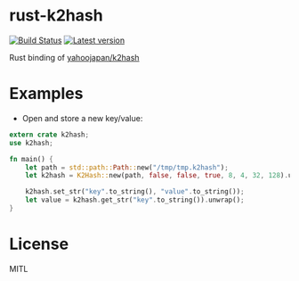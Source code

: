 # rust-k2hash

[![Build Status](https://travis-ci.org/syucream/rust-k2hash.svg?branch=master)](https://travis-ci.org/syucream/rust-k2hash)
[![Latest version](http://meritbadge.herokuapp.com/k2hash)](https://crates.io/crates/k2hash)

Rust binding of [yahoojapan/k2hash](https://github.com/yahoojapan/k2hash)

# Examples

* Open and store a new key/value:

```rust
extern crate k2hash;
use k2hash;

fn main() {
    let path = std::path::Path::new("/tmp/tmp.k2hash");
    let k2hash = K2Hash::new(path, false, false, true, 8, 4, 32, 128).unwrap();

    k2hash.set_str("key".to_string(), "value".to_string());
    let value = k2hash.get_str("key".to_string()).unwrap();
}
```

# License

MITL
